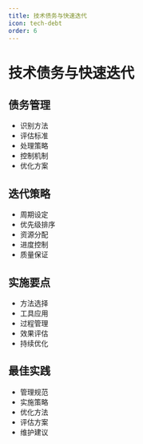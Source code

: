 ```yaml
---
title: 技术债务与快速迭代
icon: tech-debt
order: 6
---
```


# 技术债务与快速迭代

## 债务管理
- 识别方法
- 评估标准
- 处理策略
- 控制机制
- 优化方案

## 迭代策略
- 周期设定
- 优先级排序
- 资源分配
- 进度控制
- 质量保证

## 实施要点
- 方法选择
- 工具应用
- 过程管理
- 效果评估
- 持续优化

## 最佳实践
- 管理规范
- 实施策略
- 优化方法
- 评估方案
- 维护建议
